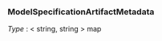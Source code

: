 
<a name="modelspecificationartifactmetadata"></a>
### ModelSpecificationArtifactMetadata
*Type* : < string, string > map



